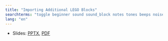 ```yaml
---
title: "Importing Additional LEGO Blocks"
searchterms: "toggle beginner sound sound_block notes tones beeps noises rsf importing_additional_lego_blocks"
lang: "en"
---
```

 <ul>
 <li class="ng-binding">Slides:
 <a href="ProgrammingLessons/beginner/ImportingBlocks.pptx">PPTX</a>,
 <a href="ProgrammingLessons/beginner/ImportingBlocks.pdf">PDF</a>
 </li>
 </ul>
